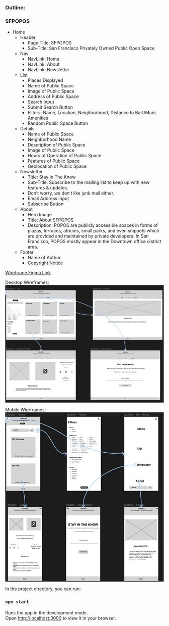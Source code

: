 ### Outline:
### SFPOPOS
* Home
  * Header
    * Page Title: SFPOPOS
    * Sub-Title: San Francisco Privately Owned Public Open Space 
  * Nav
    * NavLink: Home
    * NavLink: About
    * NavLink: Newsletter
  * List
    * Places Displayed
    * Name of Public Space
    * Image of Public Space
    * Address of Public Space
    * Search Input
    * Submit Search Button
    * Filters: Name, Location, Neighborhood, Distance to Bart/Muni, Amenities 
    * Random Public Space Button
  * Details
    * Name of Public Space
    * Neighborhood Name
    * Description of Public Space
    * Image of Public Space
    * Hours of Operation of Public Space
    * Features of Public Space
    * Geolocation of Public Space
  * Newsletter
    * Title: Stay In The Know
    * Sub-Title: Subscribe to the mailing list to keep up with  new features & updates.
    * Don’t worry, we don’t like junk mail either. 
    * Email Address input
    * Subscribe Button
  * About
    * Hero Image
    * Title: About SFPOPOS
    * Description: POPOS are publicly accessible spaces in forms of plazas, terraces, atriums, small parks, and even snippets which are provided and maintained by private developers. In San Francisco, POPOS mostly appear in the Downtown office district area.
  * Footer
    * Name of Author
    * Copyright Notice


[Wireframe Figma Link](https://www.figma.com/file/jgqX3FxD3lhXU7awj9behg/SFPOPOS-Wireframes?node-id=0%3A1&t=WU9DAHVt9HrpYll8-1)

Desktop Wireframes:
<img src="https://github.com/sharmaineb/React-Tutorial-SFPOPOS/blob/main/wireframes/desktop.png" align="center" alt="wireframe">

Mobile Wireframes:
<img src="https://github.com/sharmaineb/React-Tutorial-SFPOPOS/blob/main/wireframes/mobile.png" align="center" alt="wireframe">

In the project directory, you can run:

### `npm start`

Runs the app in the development mode.\
Open [http://localhost:3000](http://localhost:3000) to view it in your browser.
